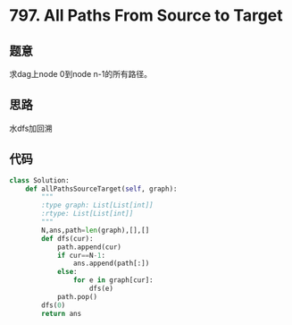 # 797. All Paths From Source to Target
## 题意
求dag上node 0到node n-1的所有路径。
## 思路
水dfs加回溯
## 代码
``` python
class Solution:
    def allPathsSourceTarget(self, graph):
        """
        :type graph: List[List[int]]
        :rtype: List[List[int]]
        """
        N,ans,path=len(graph),[],[]
        def dfs(cur):
            path.append(cur)
            if cur==N-1:
                ans.append(path[:])
            else:
                for e in graph[cur]:
                    dfs(e)
            path.pop()
        dfs(0)
        return ans
```
